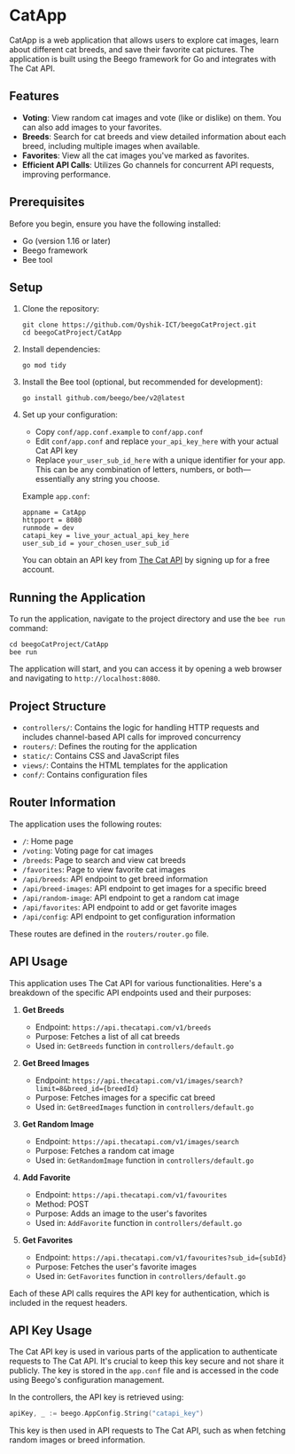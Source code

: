 # CatApp

CatApp is a web application that allows users to explore cat images, learn about different cat breeds, and save their favorite cat pictures. The application is built using the Beego framework for Go and integrates with The Cat API.

## Features

- **Voting**: View random cat images and vote (like or dislike) on them. You can also add images to your favorites.
- **Breeds**: Search for cat breeds and view detailed information about each breed, including multiple images when available.
- **Favorites**: View all the cat images you've marked as favorites.
- **Efficient API Calls**: Utilizes Go channels for concurrent API requests, improving performance.

## Prerequisites

Before you begin, ensure you have the following installed:

- Go (version 1.16 or later)
- Beego framework
- Bee tool

## Setup

1. Clone the repository:

   ```
   git clone https://github.com/Oyshik-ICT/beegoCatProject.git
   cd beegoCatProject/CatApp
   ```

2. Install dependencies:

   ```
   go mod tidy
   ```

3. Install the Bee tool (optional, but recommended for development):

   ```
   go install github.com/beego/bee/v2@latest
   ```

4. Set up your configuration:

   - Copy `conf/app.conf.example` to `conf/app.conf`
   - Edit `conf/app.conf` and replace `your_api_key_here` with your actual Cat API key
   - Replace `your_user_sub_id_here` with a unique identifier for your app. This can be any combination of letters, numbers, or both—essentially any string you choose.

   Example `app.conf`:

   ```
   appname = CatApp
   httpport = 8080
   runmode = dev
   catapi_key = live_your_actual_api_key_here
   user_sub_id = your_chosen_user_sub_id
   ```

   You can obtain an API key from [The Cat API](https://thecatapi.com/) by signing up for a free account.

## Running the Application

To run the application, navigate to the project directory and use the `bee run` command:

```
cd beegoCatProject/CatApp
bee run
```

The application will start, and you can access it by opening a web browser and navigating to `http://localhost:8080`.

## Project Structure

- `controllers/`: Contains the logic for handling HTTP requests and includes channel-based API calls for improved concurrency
- `routers/`: Defines the routing for the application
- `static/`: Contains CSS and JavaScript files
- `views/`: Contains the HTML templates for the application
- `conf/`: Contains configuration files

## Router Information

The application uses the following routes:

- `/`: Home page
- `/voting`: Voting page for cat images
- `/breeds`: Page to search and view cat breeds
- `/favorites`: Page to view favorite cat images
- `/api/breeds`: API endpoint to get breed information
- `/api/breed-images`: API endpoint to get images for a specific breed
- `/api/random-image`: API endpoint to get a random cat image
- `/api/favorites`: API endpoint to add or get favorite images
- `/api/config`: API endpoint to get configuration information

These routes are defined in the `routers/router.go` file.

## API Usage

This application uses The Cat API for various functionalities. Here's a breakdown of the specific API endpoints used and their purposes:

1. **Get Breeds**

   - Endpoint: `https://api.thecatapi.com/v1/breeds`
   - Purpose: Fetches a list of all cat breeds
   - Used in: `GetBreeds` function in `controllers/default.go`

2. **Get Breed Images**

   - Endpoint: `https://api.thecatapi.com/v1/images/search?limit=8&breed_id={breedId}`
   - Purpose: Fetches images for a specific cat breed
   - Used in: `GetBreedImages` function in `controllers/default.go`

3. **Get Random Image**

   - Endpoint: `https://api.thecatapi.com/v1/images/search`
   - Purpose: Fetches a random cat image
   - Used in: `GetRandomImage` function in `controllers/default.go`

4. **Add Favorite**

   - Endpoint: `https://api.thecatapi.com/v1/favourites`
   - Method: POST
   - Purpose: Adds an image to the user's favorites
   - Used in: `AddFavorite` function in `controllers/default.go`

5. **Get Favorites**
   - Endpoint: `https://api.thecatapi.com/v1/favourites?sub_id={subId}`
   - Purpose: Fetches the user's favorite images
   - Used in: `GetFavorites` function in `controllers/default.go`

Each of these API calls requires the API key for authentication, which is included in the request headers.

## API Key Usage

The Cat API key is used in various parts of the application to authenticate requests to The Cat API. It's crucial to keep this key secure and not share it publicly. The key is stored in the `app.conf` file and is accessed in the code using Beego's configuration management.

In the controllers, the API key is retrieved using:

```go
apiKey, _ := beego.AppConfig.String("catapi_key")
```

This key is then used in API requests to The Cat API, such as when fetching random images or breed information.

